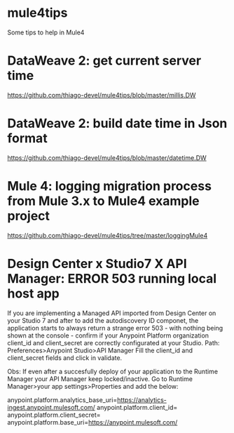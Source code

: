 # mule4tips
Some tips to help in Mule4

# DataWeave 2: get current server time
https://github.com/thiago-devel/mule4tips/blob/master/millis.DW

# DataWeave 2: build date time in Json format
https://github.com/thiago-devel/mule4tips/blob/master/datetime.DW

# Mule 4: logging migration process from Mule 3.x to Mule4 example project
https://github.com/thiago-devel/mule4tips/tree/master/loggingMule4

# Design Center x Studio7 X API Manager: ERROR 503 running local host app
If you are implementing a Managed API imported from Design Center on your Studio 7 and after to add the autodiscovery ID componet, the application starts to always return a strange error 503 - with nothing being shown at the console - confirm if your Anypoint Platform organization client_id and client_secret are correctly configurated at your Studio.
Path: Preferences>Anypoint Studio>API Manager
Fill the client_id and client_secret fields and click in validate.

Obs: If even after a succesfully deploy of your application to the Runtime Manager your API Manager keep locked/inactive. Go to Runtime Manager>your app settings>Properties and add the below:

anypoint.platform.analytics_base_uri=https://analytics-ingest.anypoint.mulesoft.com/
anypoint.platform.client_id=<your organization client id>
anypoint.platform.client_secret=<your organization client secret>
anypoint.platform.base_uri=https://anypoint.mulesoft.com/
